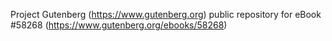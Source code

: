Project Gutenberg (https://www.gutenberg.org) public repository for
eBook #58268 (https://www.gutenberg.org/ebooks/58268)
